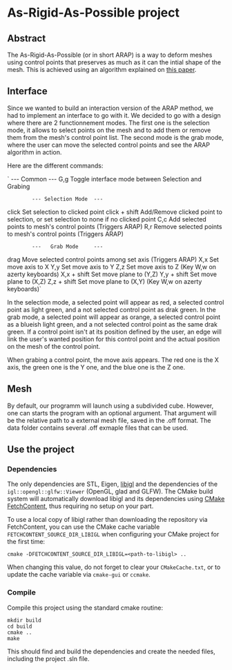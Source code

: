 # As-Rigid-As-Possible project

## Abstract

The As-Rigid-As-Possible (or in short ARAP) is a way to deform meshes using control points that preserves as much as it can the intial shape of the mesh.
This is achieved using an algorithm explained on [this paper](https://igl.ethz.ch/projects/ARAP/).


## Interface

Since we wanted to build an interaction version of the ARAP method, we had to implement an interface to go with it.
We decided to go with a design where there are 2 functionnement  modes.
The first one is the selection mode, it allows to select points on the mesh and to add them or remove them from the mesh's control point list.
The second mode is the grab mode, where the user can move the selected control points and see the ARAP algorithm in action.

Here are the different commands:

`			---		Common 		---
G,g				Toggle interface mode between Selection and Grabing

			---	Selection Mode	---
click			Set selection to clicked point
click + shift	Add/Remove clicked point to selection, or set selection to none if no clicked point
C,c				Add selected points to mesh's control points (Triggers ARAP)
R,r				Remove selected points to mesh's control points (Triggers ARAP)

			---	  Grab Mode		---
drag			Move selected control points among set axis (Triggers ARAP)
X,x				Set move axis to X
Y,y				Set move axis to Y
Z,z				Set move axis to Z (Key W,w on azerty keyboards)
X,x + shift		Set move plane to (Y,Z)
Y,y + shift		Set move plane to (X,Z)
Z,z + shift		Set move plane to (X,Y) (Key W,w on azerty keyboards)`


In the selection mode, a selected point will appear as red, a selected control point as light green, and a not selected control point as drak green.
In the grab mode, a selected point will appear as orange, a selected control point as a blueish light green, and a not selected control point as the same drak green.
If a control point isn't at its position defined by the user, an edge will link the user's wanted position for this control point and the actual position on the mesh of the control point.

When grabing a control point, the move axis appears. The red one is the X axis, the green one is the Y one, and the blue one is the Z one.


## Mesh

By default, our programm will launch using a subdivided cube. However, one can starts the program with an optional argument.
That argument will be the relative path to a external mesh file, saved in the .off format. The data folder contains several .off exmaple files that can be used.


## Use the project

### Dependencies

The only dependencies are STL, Eigen, [libigl](http://libigl.github.io/libigl/) and the dependencies
of the `igl::opengl::glfw::Viewer` (OpenGL, glad and GLFW).
The CMake build system will automatically download libigl and its dependencies using
[CMake FetchContent](https://cmake.org/cmake/help/latest/module/FetchContent.html),
thus requiring no setup on your part.

To use a local copy of libigl rather than downloading the repository via FetchContent, you can use
the CMake cache variable `FETCHCONTENT_SOURCE_DIR_LIBIGL` when configuring your CMake project for
the first time:
```
cmake -DFETCHCONTENT_SOURCE_DIR_LIBIGL=<path-to-libigl> ..
```
When changing this value, do not forget to clear your `CMakeCache.txt`, or to update the cache variable
via `cmake-gui` or `ccmake`.

### Compile

Compile this project using the standard cmake routine:

    mkdir build
    cd build
    cmake ..
    make

This should find and build the dependencies and create the needed files, including the project .sln file.